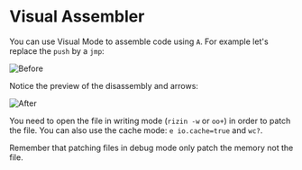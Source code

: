 # Visual Assembler

You can use Visual Mode to assemble code using `A`.
For example let's replace the `push` by a `jmp`:

![Before](../pics/before.png)

Notice the preview of the disassembly and arrows:

![After](../pics/after.png)

You need to open the file in writing mode (`rizin -w` or `oo+`) in order to patch the file.
You can also use the cache mode: `e io.cache=true` and `wc?`.

Remember that patching files in debug mode only patch the memory not the file.
